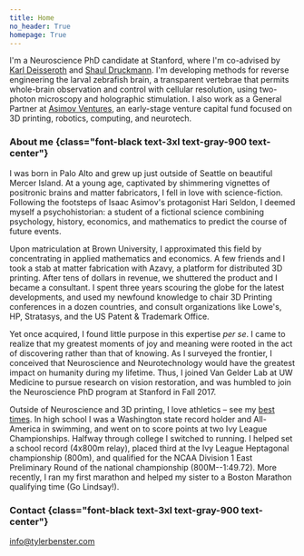 ```yaml
---
title: Home
no_header: True
homepage: True
---
```


I'm a Neuroscience PhD candidate at Stanford, where I'm co-advised by [Karl Deisseroth](https://web.stanford.edu/group/dlab/about_pi.html) and [Shaul Druckmann](https://www.druckmannlab.com/). I'm developing methods for reverse engineering the larval zebrafish brain, a transparent vertebrae that permits whole-brain observation and control with cellular resolution, using two-photon microscopy and holographic stimulation. I also work as a General Partner at [Asimov Ventures](https://asimovventures.com/), an early-stage venture capital fund focused on 3D printing, robotics, computing, and neurotech.

### About me {class="font-black text-3xl text-gray-900 text-center"}
I was born in Palo Alto and grew up just outside of Seattle on beautiful Mercer Island. At a young age, captivated by shimmering vignettes of positronic brains and matter fabricators, I fell in love with science-fiction. Following the footsteps of Isaac Asimov's protagonist Hari Seldon, I deemed myself a psychohistorian: a student of a fictional science combining psychology, history, economics, and mathematics to predict the course of future events.

Upon matriculation at Brown University, I approximated this field by concentrating in applied mathematics and economics. A few friends and I took a stab at matter fabrication with Azavy, a platform for distributed 3D printing. After tens of dollars in revenue, we shuttered the product and I became a consultant. I spent three years scouring the globe for the latest developments, and used my newfound knowledge to chair 3D Printing conferences in a dozen countries, and consult organizations like Lowe's, HP, Stratasys, and the US Patent & Trademark Office.

Yet once acquired, I found little purpose in this expertise *per se*. I came to realize that my greatest moments of joy and meaning were rooted in the act of discovering rather than that of knowing. As I surveyed the frontier, I conceived that Neuroscience and Neurotechnology would have the greatest impact on humanity during my lifetime. Thus, I joined Van Gelder Lab at UW Medicine to pursue research on vision restoration, and was humbled to join the Neuroscience PhD program at Stanford in Fall 2017.

Outside of Neuroscience and 3D printing, I love athletics – see my [best times](/best-times.html). In high school I was a Washington state record holder and All-America in swimming, and went on to score points at two Ivy League Championships. Halfway through college I switched to running. I helped set a school record (4x800m relay), placed third at the Ivy League Heptagonal championship (800m), and qualified for the NCAA Division 1 East Preliminary Round of the national championship (800M--1:49.72). More recently, I ran my first marathon and helped my sister to a Boston Marathon qualifying time (Go Lindsay!).

### Contact {class="font-black text-3xl text-gray-900 text-center"}
info@tylerbenster.com
